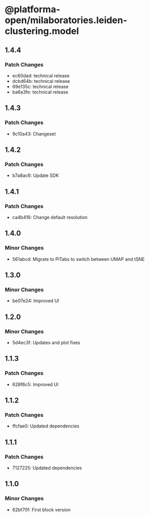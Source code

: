 # @platforma-open/milaboratories.leiden-clustering.model

## 1.4.4

### Patch Changes

- ec60dad: technical release
- dcbd64b: technical release
- 69e135c: technical release
- ba6a3fe: technical release

## 1.4.3

### Patch Changes

- 9c10a43: Changeset

## 1.4.2

### Patch Changes

- b7a8ac6: Update SDK

## 1.4.1

### Patch Changes

- ca4b416: Change default resolution

## 1.4.0

### Minor Changes

- 561abcd: Migrate to PlTabs to switch between UMAP and tSNE

## 1.3.0

### Minor Changes

- be07e24: Improved UI

## 1.2.0

### Minor Changes

- 5d4ec3f: Updates and plot fixes

## 1.1.3

### Patch Changes

- 628f6c5: Improved UI

## 1.1.2

### Patch Changes

- ffcfae0: Updated dependencies

## 1.1.1

### Patch Changes

- 7127225: Updated dependencies

## 1.1.0

### Minor Changes

- 62bf70f: First block version
